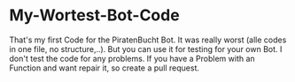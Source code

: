 # My-Wortest-Bot-Code
That's my first Code for the PiratenBucht Bot. It was really worst (alle codes in one file, no structure,..). But you can use it for testing for your own Bot. 
I don't test the code for any problems. If you have a Problem with an Function and want repair it, so create a pull request. 


